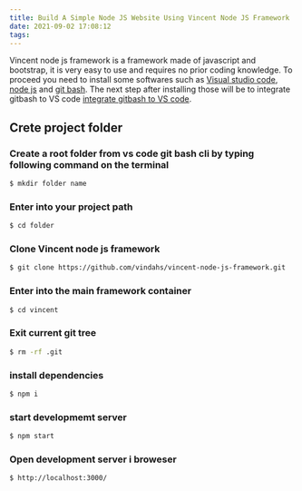 ```yaml
---
title: Build A Simple Node JS Website Using Vincent Node JS Framework
date: 2021-09-02 17:08:12
tags:
---
```


Vincent node js framework is a framework made of javascript and bootstrap, it is very easy to use and requires no prior coding knowledge. To proceed you need to install some softwares such as [Visual studio code](https://code.visualstudio.com/Download/), [node js](https://nodejs.org/dist/v10.18.0/node-v10.18.0-x64.msi/) and [git bash](https://github.com/git-for-windows/git/releases/download/v2.33.0.windows.2/Git-2.33.0.2-64-bit.exe). The next step after installing those will be to integrate gitbash to VS code [integrate gitbash to VS code](https://tekalong.herokuapp.com/2021/09/02/integrate-gitbash-to-vscode/).

## Crete project folder

### Create a root folder from vs code git bash cli by typing following command on the terminal

``` bash
$ mkdir folder name
```

### Enter into your project path

``` bash
$ cd folder
```

### Clone Vincent node js framework

``` bash
$ git clone https://github.com/vindahs/vincent-node-js-framework.git
```


### Enter into the main framework container

``` bash
$ cd vincent
```

### Exit current git tree

``` bash
$ rm -rf .git
```

### install dependencies

``` bash
$ npm i
```
### start developmemt server

``` bash
$ npm start
```
### Open development server i broweser

``` bash
$ http://localhost:3000/
```
